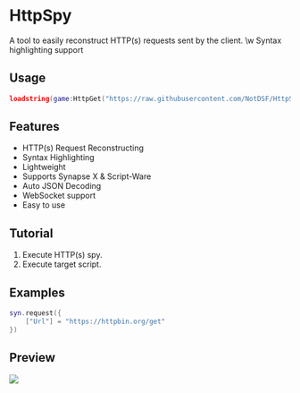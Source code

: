 # HttpSpy
A tool to easily reconstruct HTTP(s) requests sent by the client. \w Syntax highlighting support

## Usage
```lua
loadstring(game:HttpGet("https://raw.githubusercontent.com/NotDSF/HttpSpy/main/init.lua"))();
```

## Features
- HTTP(s) Request Reconstructing
- Syntax Highlighting
- Lightweight
- Supports Synapse X & Script-Ware
- Auto JSON Decoding
- WebSocket support
- Easy to use

## Tutorial
1. Execute HTTP(s) spy.
2. Execute target script.

## Examples
```lua
syn.request({
    ["Url"] = "https://httpbin.org/get"
})
```

## Preview
![](https://cdn.avonis.app/2cd7b683.png)
